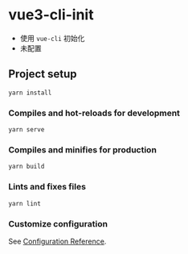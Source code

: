 # vue3-cli-init

- 使用 `vue-cli` 初始化
- 未配置

## Project setup

```node
yarn install
```

### Compiles and hot-reloads for development

```node
yarn serve
```

### Compiles and minifies for production

```node
yarn build
```

### Lints and fixes files

```node
yarn lint
```

### Customize configuration

See [Configuration Reference](https://cli.vuejs.org/config/).
